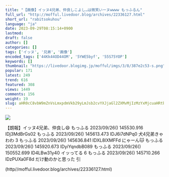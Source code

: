 ```yaml
---
title: "【画像】イッヌ4兄弟、仲良しこよし…は微笑いーヌwwww もっふるん"
full_url: "http://mofful.livedoor.blog/archives/22336127.html"
short_url: "rabitsokuhou"
language: "ja"
date: 2023-09-29T08:15:14+0900
lastmod: 
draft: false
author: []
categories: []
tags: ['イッヌ', '兄弟', '画像']
encoded_tags: ['44Kk44OD44OM', '5YWE5byf', '55S75YOP']
keywords: []
thumbnail: "https://livedoor.blogimg.jp/mofful/imgs/3/8/387e2c53-s.png"
popular: 171
latest: 249
trend: 616
featured: 308
views: 1449
comments: 156
weight: 19
slug: aHR0cC8vbW9mZnVsLmxpdmVkb29yLmJsb2cvYXJjaGl2ZXMvMjIzMzYxMjcuaHRtbA==
---
```


![](https://livedoor.blogimg.jp/mofful/imgs/3/8/387e2c53-s.png)

【朗報】イッヌ4兄弟、仲良し😄 もっふる 2023/09/26() 145530.916 IDj3MdBrGs02 もっふる 2023/09/26() 145613.473 IDJ6i7dNPq0 犬4兄弟きゃわわ 3 もっふる 2023/09/26() 145636.841 IDXL8lXMFFd にゃーん🐱 もっふる 2023/09/26() 145920.673 IDyiYqndbB089 もっふる 2023/09/26() 150552.699 ID4LBw31y40 イッってる 6 もっふる 2023/09/26() 145710.266 IDzPUXa0F8d だけ動のかと思った 引

(http//mofful.livedoor.blog/archives/22336127.html)
